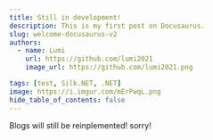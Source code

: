 ```yaml
---
title: Still in development!
description: This is my first post on Docusaurus.
slug: welcome-docusaurus-v2
authors:
  - name: Lumi
    url: https://github.com/lumi2021
    image_url: https://github.com/lumi2021.png

tags: [test, Silk.NET, .NET]
image: https://i.imgur.com/mErPwqL.png
hide_table_of_contents: false
---
```


Blogs will still be reinplemented! sorry!

<!-- truncate -->
